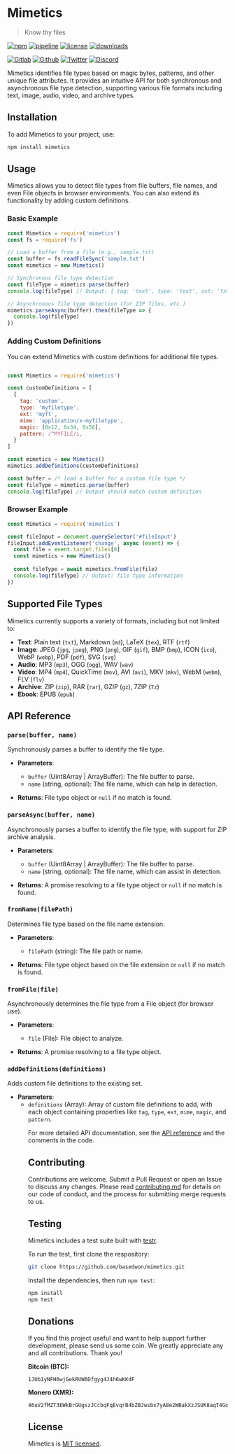 # Mimetics

> Know thy files

[![npm](https://img.shields.io/npm/v/mimetics?style=flat&logo=npm)](https://www.npmjs.com/package/mimetics)
[![pipeline](https://gitlab.com/basedwon/mimetics/badges/master/pipeline.svg)](https://gitlab.com/basedwon/mimetics/-/pipelines)
[![license](https://img.shields.io/npm/l/mimetics)](https://gitlab.com/basedwon/mimetics/-/blob/master/LICENSE)
[![downloads](https://img.shields.io/npm/dw/mimetics)](https://www.npmjs.com/package/mimetics) 

[![Gitlab](https://img.shields.io/badge/Gitlab%20-%20?logo=gitlab&color=%23383a40)](https://gitlab.com/basedwon/mimetics)
[![Github](https://img.shields.io/badge/Github%20-%20?logo=github&color=%23383a40)](https://github.com/basedwon/mimetics)
[![Twitter](https://img.shields.io/badge/@basdwon%20-%20?logo=twitter&color=%23383a40)](https://twitter.com/basdwon)
[![Discord](https://img.shields.io/badge/Basedwon%20-%20?logo=discord&color=%23383a40)](https://discordapp.com/users/basedwon)

Mimetics identifies file types based on magic bytes, patterns, and other unique file attributes. It provides an intuitive API for both synchronous and asynchronous file type detection, supporting various file formats including text, image, audio, video, and archive types.

## Installation

To add Mimetics to your project, use:

```bash
npm install mimetics
```

## Usage

Mimetics allows you to detect file types from file buffers, file names, and even File objects in browser environments. You can also extend its functionality by adding custom definitions.

### Basic Example

```javascript
const Mimetics = require('mimetics')
const fs = require('fs')

// Load a buffer from a file (e.g., sample.txt)
const buffer = fs.readFileSync('sample.txt')
const mimetics = new Mimetics()

// Synchronous file type detection
const fileType = mimetics.parse(buffer)
console.log(fileType) // Output: { tag: 'text', type: 'text', ext: 'txt', mime: 'text/plain' }

// Asynchronous file type detection (for ZIP files, etc.)
mimetics.parseAsync(buffer).then(fileType => {
  console.log(fileType)
})
```

### Adding Custom Definitions

You can extend Mimetics with custom definitions for additional file types.

```javascript

const Mimetics = require('mimetics')

const customDefinitions = [
  {
    tag: 'custom',
    type: 'myfiletype',
    ext: 'myft',
    mime: 'application/x-myfiletype',
    magic: [0x12, 0x34, 0x56],
    pattern: /^MYFILE/i,
  }
]

const mimetics = new Mimetics()
mimetics.addDefinitions(customDefinitions)

const buffer = /* load a buffer for a custom file type */
const fileType = mimetics.parse(buffer)
console.log(fileType) // Output should match custom definition
```

### Browser Example

```javascript
const Mimetics = require('mimetics')

const fileInput = document.querySelector('#fileInput')
fileInput.addEventListener('change', async (event) => {
  const file = event.target.files[0]
  const mimetics = new Mimetics()
  
  const fileType = await mimetics.fromFile(file)
  console.log(fileType) // Output: file type information
})
```

## Supported File Types

Mimetics currently supports a variety of formats, including but not limited to:

- **Text**: Plain text (`txt`), Markdown (`md`), LaTeX (`tex`), RTF (`rtf`)
- **Image**: JPEG (`jpg`, `jpeg`), PNG (`png`), GIF (`gif`), BMP (`bmp`), ICON (`ico`), WebP (`webp`), PDF (`pdf`), SVG (`svg`)
- **Audio**: MP3 (`mp3`), OGG (`ogg`), WAV (`wav`)
- **Video**: MP4 (`mp4`), QuickTime (`mov`), AVI (`avi`), MKV (`mkv`), WebM (`webm`), FLV (`flv`)
- **Archive**: ZIP (`zip`), RAR (`rar`), GZIP (`gz`), 7ZIP (`7z`)
- **Ebook**: EPUB (`epub`)

## API Reference

### `parse(buffer, name)`

Synchronously parses a buffer to identify the file type.

- **Parameters**:
  - `buffer` (Uint8Array | ArrayBuffer): The file buffer to parse.
  - `name` (string, optional): The file name, which can help in detection.

- **Returns**: File type object or `null` if no match is found.

### `parseAsync(buffer, name)`

Asynchronously parses a buffer to identify the file type, with support for ZIP archive analysis.

- **Parameters**:
  - `buffer` (Uint8Array | ArrayBuffer): The file buffer to parse.
  - `name` (string, optional): The file name, which can assist in detection.

- **Returns**: A promise resolving to a file type object or `null` if no match is found.

### `fromName(filePath)`

Determines file type based on the file name extension.

- **Parameters**:
  - `filePath` (string): The file path or name.

- **Returns**: File type object based on the file extension or `null` if no match is found.

### `fromFile(file)`

Asynchronously determines the file type from a File object (for browser use).

- **Parameters**:
  - `file` (File): File object to analyze.

- **Returns**: A promise resolving to a file type object.

### `addDefinitions(definitions)`

Adds custom file definitions to the existing set.

- **Parameters**:
  - `definitions` (Array<Object>): Array of custom file definitions to add, with each object containing properties like `tag`, `type`, `ext`, `mime`, `magic`, and `pattern`.

For more detailed API documentation, see the [API reference](docs/api.md) and the comments in the code.

## Contributing

Contributions are welcome. Submit a Pull Request or open an Issue to discuss any changes. Please read [contributing.md](docs/contributing.md) for details on our code of conduct, and the process for submitting merge requests to us.

## Testing

Mimetics includes a test suite built with [testr](https://npmjs.com/package/@basd/testr).

To run the test, first clone the respository:

```sh
git clone https://github.com/basedwon/mimetics.git
```

Install the dependencies, then run `npm test`:

```bash
npm install
npm test
```

## Donations

If you find this project useful and want to help support further development, please send us some coin. We greatly appreciate any and all contributions. Thank you!

**Bitcoin (BTC):**
```
1JUb1yNFH6wjGekRUW6Dfgyg4J4h6wKKdF
```

**Monero (XMR):**
```
46uV2fMZT3EWkBrGUgszJCcbqFqEvqrB4bZBJwsbx7yA8e2WBakXzJSUK8aqT4GoqERzbg4oKT2SiPeCgjzVH6VpSQ5y7KQ
```

## License

Mimetics is [MIT licensed](./LICENSE).
